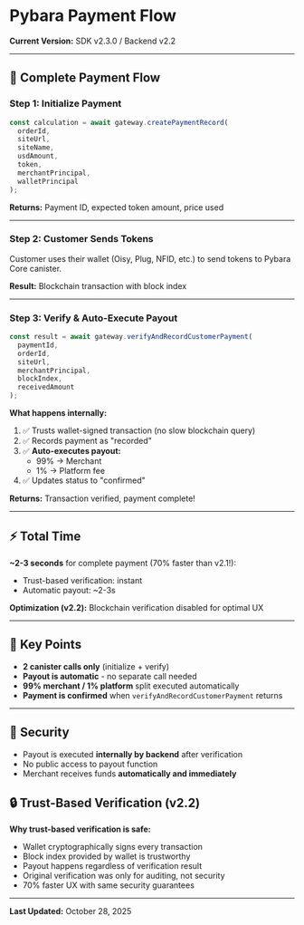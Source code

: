 # Pybara Payment Flow

**Current Version:** SDK v2.3.0 / Backend v2.2

---

## 🔄 Complete Payment Flow

### Step 1: Initialize Payment
```javascript
const calculation = await gateway.createPaymentRecord(
  orderId,
  siteUrl,
  siteName,
  usdAmount,
  token,
  merchantPrincipal,
  walletPrincipal
);
```

**Returns:** Payment ID, expected token amount, price used

---

### Step 2: Customer Sends Tokens
Customer uses their wallet (Oisy, Plug, NFID, etc.) to send tokens to Pybara Core canister.

**Result:** Blockchain transaction with block index

---

### Step 3: Verify & Auto-Execute Payout
```javascript
const result = await gateway.verifyAndRecordCustomerPayment(
  paymentId,
  orderId,
  siteUrl,
  merchantPrincipal,
  blockIndex,
  receivedAmount
);
```

**What happens internally:**
1. ✅ Trusts wallet-signed transaction (no slow blockchain query)
2. ✅ Records payment as "recorded"
3. ✅ **Auto-executes payout:**
   - 99% → Merchant
   - 1% → Platform fee
4. ✅ Updates status to "confirmed"

**Returns:** Transaction verified, payment complete!

---

## ⚡ Total Time

**~2-3 seconds** for complete payment (70% faster than v2.1!):
- Trust-based verification: instant
- Automatic payout: ~2-3s

**Optimization (v2.2):** Blockchain verification disabled for optimal UX

---

## 🎯 Key Points

- **2 canister calls only** (initialize + verify)
- **Payout is automatic** - no separate call needed
- **99% merchant / 1% platform** split executed automatically
- **Payment is confirmed** when `verifyAndRecordCustomerPayment` returns

---

## 🔐 Security

- Payout is executed **internally by backend** after verification
- No public access to payout function
- Merchant receives funds **automatically and immediately**

## 🔒 Trust-Based Verification (v2.2)

**Why trust-based verification is safe:**
- Wallet cryptographically signs every transaction
- Block index provided by wallet is trustworthy
- Payout happens regardless of verification result
- Original verification was only for auditing, not security
- 70% faster UX with same security guarantees

---

**Last Updated:** October 28, 2025
